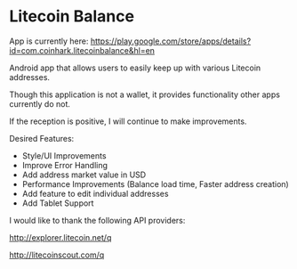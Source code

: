 Litecoin Balance
================

App is currently here:
https://play.google.com/store/apps/details?id=com.coinhark.litecoinbalance&hl=en

Android app that allows users to easily keep up with various Litecoin addresses.

Though this application is not a wallet, it provides functionality other apps currently do not.

If the reception is positive, I will continue to make improvements.

Desired Features:
- Style/UI Improvements
- Improve Error Handling
- Add address market value in USD
- Performance Improvements (Balance load time, Faster address creation)
- Add feature to edit individual addresses
- Add Tablet Support

I would like to thank the following API providers:

http://explorer.litecoin.net/q

http://litecoinscout.com/q
